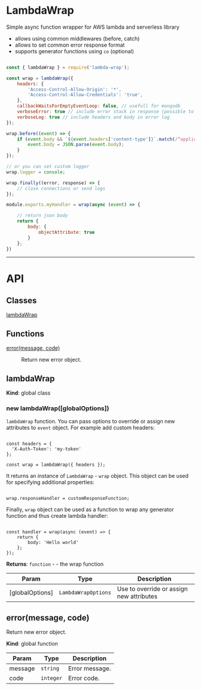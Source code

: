 # LambdaWrap

Simple async function wrapper for AWS lambda and serverless library

- allows using common middlewares (before, catch)
- allows to set common error response format
- supports generator functions using `co` (optional)

```javascript

const { lambdaWrap } = require('lambda-wrap');

const wrap = lambdaWrap({
    headers: {
        'Access-Control-Allow-Origin': '*',
        'Access-Control-Allow-Credentials': 'true',
    },
    callbackWaitsForEmptyEventLoop: false, // usefull for mongodb
    verboseError: true // include error stack in response (possible to )
    verboseLog: true // include headers and body in error log
});

wrap.before((event) => {
    if (event.body && `${event.headers['content-type']}`.match(/^application\/json/)) {
        event.body = JSON.parse(event.body);
    }
});

// or you can set custom logger
wrap.logger = console;

wrap.finally((error, response) => {
    // close connections or send logs
});

module.exports.myHandler = wrap(async (event) => {

    // return json body
    return {
        body: {
            objectAttribute: true
        }
    };
})

```

-----------------

# API
## Classes

<dl>
<dt><a href="#lambdaWrap">lambdaWrap</a></dt>
<dd></dd>
</dl>

## Functions

<dl>
<dt><a href="#error">error(message, code)</a></dt>
<dd><p>Return new error object.</p>
</dd>
</dl>

<a name="lambdaWrap"></a>

## lambdaWrap
**Kind**: global class  
<a name="new_lambdaWrap_new"></a>

### new lambdaWrap([globalOptions])
`lambdaWrap` function. You can pass options to override or assign new
attributes to `event` object. For example add custom headers:

<pre><code>
const headers = {
  'X-Auth-Token': 'my-token'
};

const wrap = lambdaWrap({ headers });
</code></pre>

It returns an instance of `LambdaWrap` - `wrap` object. This object can
be used for specifying additional properties:

<pre><code>
wrap.responseHandler = customResponseFunction;
</code></pre>

Finally, `wrap` object can be used as a function to wrap any generator
function and thus create lambda handler:

<pre><code>
const handler = wrap(async (event) => {
    return {
        body: 'Hello world'
    };
});
</pre></code>

**Returns**: <code>function</code> - - the wrap function  

| Param | Type | Description |
| --- | --- | --- |
| [globalOptions] | <code>LambdaWrapOptions</code> | Use to override or assign new attributes |

<a name="error"></a>

## error(message, code)
Return new error object.

**Kind**: global function  

| Param | Type | Description |
| --- | --- | --- |
| message | <code>string</code> | Error message. |
| code | <code>integer</code> | Error code. |

